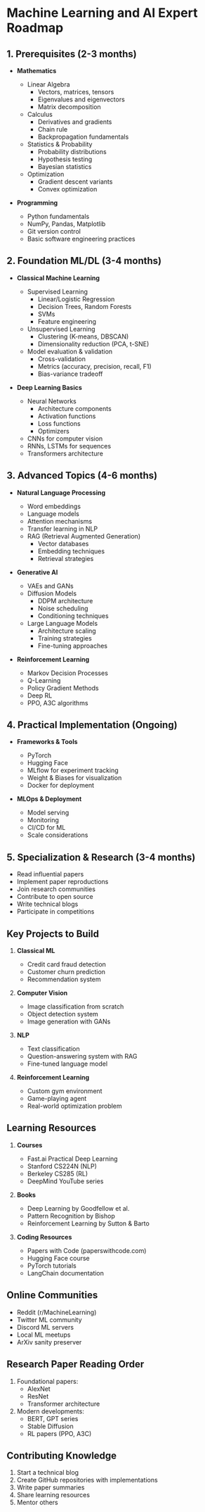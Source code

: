 # Machine Learning and AI Expert Roadmap

## 1. Prerequisites (2-3 months)
- **Mathematics**
  - Linear Algebra
    - Vectors, matrices, tensors
    - Eigenvalues and eigenvectors
    - Matrix decomposition
  - Calculus
    - Derivatives and gradients
    - Chain rule
    - Backpropagation fundamentals
  - Statistics & Probability
    - Probability distributions
    - Hypothesis testing
    - Bayesian statistics
  - Optimization
    - Gradient descent variants
    - Convex optimization
    
- **Programming**
  - Python fundamentals
  - NumPy, Pandas, Matplotlib
  - Git version control
  - Basic software engineering practices

## 2. Foundation ML/DL (3-4 months)
- **Classical Machine Learning**
  - Supervised Learning
    - Linear/Logistic Regression
    - Decision Trees, Random Forests
    - SVMs
    - Feature engineering
  - Unsupervised Learning
    - Clustering (K-means, DBSCAN)
    - Dimensionality reduction (PCA, t-SNE)
  - Model evaluation & validation
    - Cross-validation
    - Metrics (accuracy, precision, recall, F1)
    - Bias-variance tradeoff

- **Deep Learning Basics**
  - Neural Networks
    - Architecture components
    - Activation functions
    - Loss functions
    - Optimizers
  - CNNs for computer vision
  - RNNs, LSTMs for sequences
  - Transformers architecture

## 3. Advanced Topics (4-6 months)
- **Natural Language Processing**
  - Word embeddings
  - Language models
  - Attention mechanisms
  - Transfer learning in NLP
  - RAG (Retrieval Augmented Generation)
    - Vector databases
    - Embedding techniques
    - Retrieval strategies

- **Generative AI**
  - VAEs and GANs
  - Diffusion Models
    - DDPM architecture
    - Noise scheduling
    - Conditioning techniques
  - Large Language Models
    - Architecture scaling
    - Training strategies
    - Fine-tuning approaches

- **Reinforcement Learning**
  - Markov Decision Processes
  - Q-Learning
  - Policy Gradient Methods
  - Deep RL
  - PPO, A3C algorithms

## 4. Practical Implementation (Ongoing)
- **Frameworks & Tools**
  - PyTorch
  - Hugging Face
  - MLflow for experiment tracking
  - Weight & Biases for visualization
  - Docker for deployment

- **MLOps & Deployment**
  - Model serving
  - Monitoring
  - CI/CD for ML
  - Scale considerations

## 5. Specialization & Research (3-4 months)
- Read influential papers
- Implement paper reproductions
- Join research communities
- Contribute to open source
- Write technical blogs
- Participate in competitions

## Key Projects to Build

1. **Classical ML**
   - Credit card fraud detection
   - Customer churn prediction
   - Recommendation system

2. **Computer Vision**
   - Image classification from scratch
   - Object detection system
   - Image generation with GANs

3. **NLP**
   - Text classification
   - Question-answering system with RAG
   - Fine-tuned language model

4. **Reinforcement Learning**
   - Custom gym environment
   - Game-playing agent
   - Real-world optimization problem

## Learning Resources

1. **Courses**
   - Fast.ai Practical Deep Learning
   - Stanford CS224N (NLP)
   - Berkeley CS285 (RL)
   - DeepMind YouTube series

2. **Books**
   - Deep Learning by Goodfellow et al.
   - Pattern Recognition by Bishop
   - Reinforcement Learning by Sutton & Barto

3. **Coding Resources**
   - Papers with Code (paperswithcode.com)
   - Hugging Face course
   - PyTorch tutorials
   - LangChain documentation

## Online Communities
- Reddit (r/MachineLearning)
- Twitter ML community
- Discord ML servers
- Local ML meetups
- ArXiv sanity preserver

## Research Paper Reading Order
1. Foundational papers:
   - AlexNet
   - ResNet
   - Transformer architecture
2. Modern developments:
   - BERT, GPT series
   - Stable Diffusion
   - RL papers (PPO, A3C)

## Contributing Knowledge
1. Start a technical blog
2. Create GitHub repositories with implementations
3. Write paper summaries
4. Share learning resources
5. Mentor others
